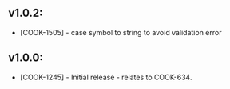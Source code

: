 ## v1.0.2:

* [COOK-1505] - case symbol to string to avoid validation error

## v1.0.0:

* [COOK-1245] - Initial release - relates to COOK-634.
